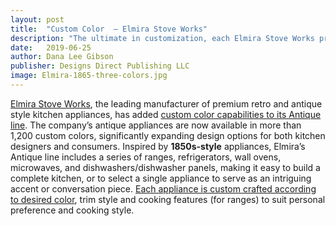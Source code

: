 ```yaml
---
layout: post
title:  "Custom Color  – Elmira Stove Works"
description: "The ultimate in customization, each Elmira Stove Works pro-style range is custom crafted to your request. Choose the model, color, options and accents that suit your personal style and your cooking style. "
date:   2019-06-25
author: Dana Lee Gibson
publisher: Designs Direct Publishing LLC
image: Elmira-1865-three-colors.jpg
---
```


[Elmira Stove Works](https://www.elmirastoveworks.com), the leading manufacturer of premium retro and antique style kitchen appliances, has added [custom color capabilities to its Antique line](https://www.elmirastoveworks.com/antique/ranges/). The company’s antique appliances are now available in more than 1,200 custom colors, significantly expanding design options for both kitchen designers and consumers. <!--more-->Inspired by **1850s-style** appliances, Elmira’s Antique line includes a series of ranges, refrigerators, wall ovens, microwaves, and dishwashers/dishwasher panels, making it easy to build a complete kitchen, or to select a single appliance to serve as an intriguing accent or conversation piece. [Each appliance is custom crafted according to desired color](https://www.elmirastoveworks.com/antique/ranges/), trim style and cooking features (for ranges) to suit personal preference and cooking style.
